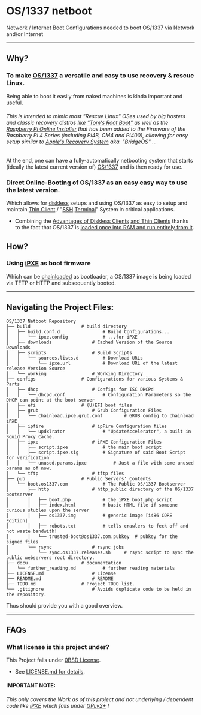 # OS/1337 netboot

Network / Internet Boot Configurations needed to boot OS/1337 via Network and/or Internet

---



##	Why?

###	To make [OS/1337](https://github.com/OS-1337/OS1337) a versatile and easy to use recovery & rescue Linux.

Being able to boot it easily from naked machines is kinda important and useful.

######	This is intended to mimic most "Rescue Linux" OSes used by big hosters and classic recovery distros like ["Tom's Root Boot"](https://en.wikipedia.org/wiki/Tomsrtbt) as well as the [Raspberry Pi Online Installer](https://www.youtube.com/watch?v=qlBIfpBwqKY) that has been added to the Firmware of the Raspberry Pi 4 Series (including Pi4B, CM4 and Pi400), allowing for easy setup similar to [Apple's Recovery System](https://support.apple.com/en-us/guide/mac-help/mchl82829c17/mac) aka. *"BridgeOS"* ...

At the end, one can have a fully-automatically netbooting system that starts (ideally the latest current version of) [OS/1337](https://os1337.com) and is then ready for use.


### Direct Online-Booting of OS/1337 as an easy easy way to use the latest version.

Which allows for [diskless](https://en.wikipedia.org/wiki/Diskless_node) setups and using OS/1337 as easy to setup and maintain [Thin Client](https://en.wikipedia.org/wiki/Thin_client) / "[SSH](https://en.wikipedia.org/wiki/Secure_Shell) [Terminal](https://en.wikipedia.org/wiki/Computer_terminal)" System in critical applications.
- Combining the [Advantages of Diskless Clients](https://en.wikipedia.org/wiki/Diskless_node#Advantages_of_diskless_nodes_over_thin_clients)  [and Thin Clients](https://en.wikipedia.org/wiki/Diskless_node#Advantages_of_thin_clients_over_diskless_nodes) thanks to the fact that OS/1337 is [loaded once into RAM and run entirely from it](https://en.wikipedia.org/wiki/List_of_Linux_distributions_that_run_from_RAM).






##	How?

### Using [iPXE](https://ipxe.org/) as boot firmware
Which can be [chainloaded](https://ipxe.org/howto/chainloading) as bootloader, a OS/1337 image is being loaded via TFTP or HTTP and subsequently booted.



---

##	Navigating the Project Files:

```
OS/1337 Netboot Repository
├── build 					# build directory
│   ├── build.conf.d				# Build Configurations...
│   │   └── ipxe.config				# ...for iPXE
│   ├── downloads				# Cached Version of the Source Downloads
│   ├── scripts					# Build Scripts
│   │   └── sources.lists.d			# Download URLs
│   │       └── ipxe.url			# Download URL of the latest release Version Source
│   └── working					# Working Directory
├── configs					# Configurations for various Systems & Parts
│   ├── dhcp					# Configs for ISC DHCPd
│   │   └── dhcpd.conf				# Configuration Parameters so the DHCP can point at the boot server
│   ├── efi					# (U)EFI boot files
│   ├── grub					# Grub Configuration Files
│   │   └── chainload.ipxe.grub.conf		# GRUB config to chainload iPXE
│   ├── ipfire					# ipFire Configuration files
│   │   └── updxlrator				# "UpdateAccelerator", a built in Squid Proxy Cache.
│   ├── ipxe					# iPXE Configuration Files
│   │   ├── script.ipxe				# the main boot script
│   │   ├── script.ipxe.sig			# Signature of said Boot Script for verification
│   │   └── unused.params.ipxe			# Just a file with some unused params as of now.
│   └── tftp					# tftp files
├── pub						# Public Servers' Contents
│   └── boot.os1337.com				# The Public OS/1337 Bootserver
│       ├── http				# http_public directory of the OS/1337 bootserver
│       │   ├── boot.php			# the iPXE boot.php script
│       │   ├── index.html			# basic HTML file if someone curious stubles upon the server
│       │   ├── os1337.img			# generic image [i486 CORE Edition]
│       │   ├── robots.txt			# tells crawlers to feck off and not waste bandwith!
│       │   └── trusted-boot@os1337.com.pubkey	# pubkey for the signed files 
│       └── rsync				# rsync jobs
│           └── sync.os1337.releases.sh 	# rsync script to sync the public webservers root directory.
├── docu					# documentation
│   └── further_reading.md			# further reading materials
├── LICENSE.md					# License
├── README.md					# README
├── TODO.md					# Project TODO list.
└── .gitignore					# Avoids duplicate code to be held in the repository.
```

Thus should provide you with a good overview.


---



##	FAQs

### What license is this project under?

This Project falls under [0BSD License](https://en.wikipedia.org/wiki/BSD_licenses#0-clause_license_(%22BSD_Zero_Clause_License%22)).
- See [LICENSE.md for details](LICENSE.md).

####	IMPORTANT NOTE:
######	This only covers the Work as of this project and not underlying / dependent code like [iPXE](https://ipxe.org) which falls under [GPLv2+](https://ipxe.org/licensing) !
